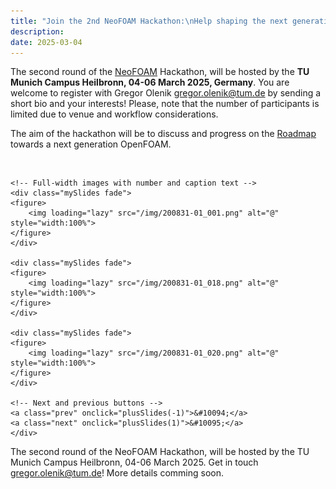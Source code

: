 ```yaml
---
title: "Join the 2nd NeoFOAM Hackathon:\nHelp shaping the next generation open-source CFD solver!"
description:
date: 2025-03-04
---
```


The second round of the [NeoFOAM](https://github.com/exasim-project/NeoFOAM) Hackathon, will be hosted by the **TU Munich Campus Heilbronn, 04-06 March 2025, Germany**.
You are welcome to register with Gregor Olenik [gregor.olenik@tum.de](mailto:gregor.olenik@tum.de) by sending a short bio and your interests! Please, note that the number of participants is limited due to venue and workflow considerations.

The aim of the hackathon will be to discuss and progress on the [Roadmap](https://github.com/orgs/exasim-project/projects/1/views/8) towards a next generation OpenFOAM.

<div class="section-content">
	<!-- The dots/circles -->
	<div style="text-align:center">
	<span class="dot" onclick="currentSlide(1)"></span>
	<span class="dot" onclick="currentSlide(2)"></span>
	<span class="dot" onclick="currentSlide(3)"></span>
	</div>
	<br>
	<div class="slideshow-container">

	<!-- Full-width images with number and caption text -->
	<div class="mySlides fade">
	<figure>
		<img loading="lazy" src="/img/200831-01_001.png" alt="@" style="width:100%">
	</figure>
	</div>

	<div class="mySlides fade">
	<figure>
		<img loading="lazy" src="/img/200831-01_018.png" alt="@" style="width:100%">
	</figure>
	</div>

	<div class="mySlides fade">
	<figure>
		<img loading="lazy" src="/img/200831-01_020.png" alt="@" style="width:100%">
	</figure>
	</div>

	<!-- Next and previous buttons -->
	<a class="prev" onclick="plusSlides(-1)">&#10094;</a>
	<a class="next" onclick="plusSlides(1)">&#10095;</a>
	</div>
</div>


The second round of the NeoFOAM Hackathon, will be hosted by the TU Munich Campus Heilbronn, 04-06 March 2025. Get in touch [gregor.olenik@tum.de](mailto:gregor.olenik@tum.de)! More details comming soon.
